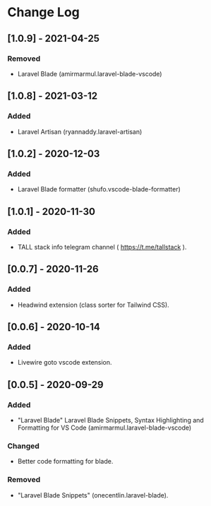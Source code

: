 # Change Log

## [1.0.9] - 2021-04-25

### Removed

- Laravel Blade (amirmarmul.laravel-blade-vscode)

## [1.0.8] - 2021-03-12

### Added

- Laravel Artisan (ryannaddy.laravel-artisan)

## [1.0.2] - 2020-12-03

### Added

- Laravel Blade formatter (shufo.vscode-blade-formatter)

## [1.0.1] - 2020-11-30

### Added

- TALL stack info telegram channel ( https://t.me/tallstack ).

## [0.0.7] - 2020-11-26

### Added

- Headwind extension (class sorter for Tailwind CSS).

## [0.0.6] - 2020-10-14

### Added

- Livewire goto vscode extension.

## [0.0.5] - 2020-09-29

### Added

- "Laravel Blade" Laravel Blade Snippets, Syntax Highlighting and Formatting for VS Code (amirmarmul.laravel-blade-vscode)

### Changed

- Better code formatting for blade.

### Removed

- "Laravel Blade Snippets" (onecentlin.laravel-blade).
